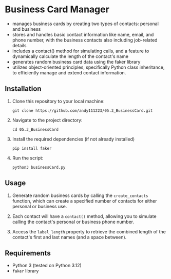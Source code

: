 # Business Card Manager

 - manages business cards by creating two types of contacts: personal and business
 - stores and handles basic contact information like name, email, and phone number, with the business contacts also including job-related details
 - includes a contact() method for simulating calls, and a feature to dynamically calculate the length of the contact's name
 - generates random business card data using the faker library
 - utilizes object-oriented principles, specifically Python class inheritance, to efficiently manage and extend contact information.

## Installation

1. Clone this repository to your local machine:

    `git clone https://github.com/andy111223/05.3_BusinessCard.git`

2. Navigate to the project directory:

    `cd 05.3_BusinessCard`

3. Install the required dependencies (if not already installed)

    `pip install faker`

4. Run the script:

    `python3 businessCard.py`

## Usage

1. Generate random business cards by calling the `create_contacts` function, which can create a specified number of contacts for either personal or business use.
   
2. Each contact will have a `contact()` method, allowing you to simulate calling the contact's personal or business phone number.

3. Access the `label_length` property to retrieve the combined length of the contact's first and last names (and a space between).

## Requirements

- Python 3 (tested on Python 3.12)
- `faker` library

